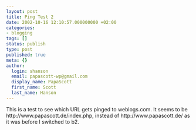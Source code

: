 ```yaml
---
layout: post
title: Ping Test 2
date: 2002-10-16 12:10:57.000000000 +02:00
categories:
- blogging
tags: []
status: publish
type: post
published: true
meta: {}
author:
  login: shanson
  email: papascott-wp@gmail.com
  display_name: PapaScott
  first_name: Scott
  last_name: Hanson
---
```

<p>This is a test to see which URL gets pinged to weblogs.com. It seems to be http://www.papascott.de/index.php, instead of http://www.papascott.de/ as it was before I switched to b2.</p>
